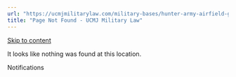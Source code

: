 ```yaml
---
url: "https://ucmjmilitarylaw.com/military-bases/hunter-army-airfield-georgia-military-defense-lawyer-ucmj-legal-guide/%7Blocation14"
title: "Page Not Found - UCMJ Military Law"
---
```


[Skip to content](https://ucmjmilitarylaw.com/military-bases/hunter-army-airfield-georgia-military-defense-lawyer-ucmj-legal-guide/%7Blocation14#content)

It looks like nothing was found at this location.

Notifications